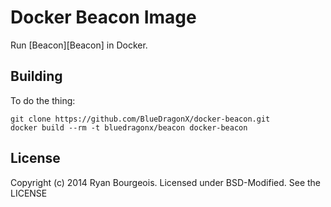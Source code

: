 Docker Beacon Image
===================
Run [Beacon][Beacon] in Docker.

Building
--------
To do the thing:

    git clone https://github.com/BlueDragonX/docker-beacon.git
    docker build --rm -t bluedragonx/beacon docker-beacon

License
-------
Copyright (c) 2014 Ryan Bourgeois. Licensed under BSD-Modified. See the LICENSE

[1]: https://github.com/BlueDragonX/beacon "Beacon"
